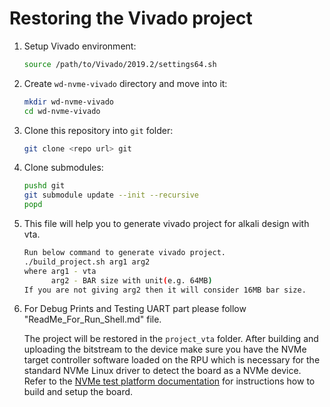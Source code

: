 Restoring the Vivado project
============================

1. Setup Vivado environment:
   ```bash
   source /path/to/Vivado/2019.2/settings64.sh
   ```
   
2. Create `wd-nvme-vivado` directory and move into it:
   ```bash
   mkdir wd-nvme-vivado
   cd wd-nvme-vivado
   ```
3. Clone this repository into `git` folder:
   ```bash
   git clone <repo url> git
   ```

4. Clone submodules:
   ```bash
   pushd git
   git submodule update --init --recursive
   popd
   ```

5. This file will help you to generate vivado project for alkali design with vta.
   ```bash
   Run below command to generate vivado project.
   ./build_project.sh arg1 arg2
   where arg1 - vta 
         arg2 - BAR size with unit(e.g. 64MB)
   If you are not giving arg2 then it will consider 16MB bar size.
   ```

6. For Debug Prints and Testing UART part please follow "ReadMe_For_Run_Shell.md" file.


   The project will be restored in the `project_vta` folder.
   After building and uploading the bitstream to the device make sure you have the NVMe target controller software loaded on the RPU which is necessary for the standard NVMe Linux driver to detect the board as a NVMe device.
   Refer to the [NVMe test platform documentation](https://github.com/antmicro/wd-nvme-tc-sw/releases) for instructions how to build and setup the board. 

